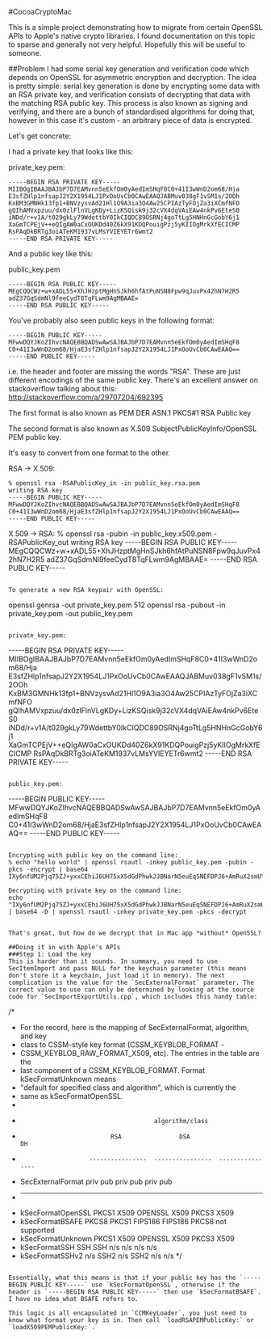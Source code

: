 #CocoaCryptoMac

This is a simple project demonstrating how to migrate from certain OpenSSL APIs to Apple's native crypto libraries. I found documentation on this topic to sparse and generally not very helpful. Hopefully this will be useful to someone.

##Problem
I had some serial key generation and verification code which depends on OpenSSL for asymmetric encryption and decryption. The idea is pretty simple: serial key generation is done by encrypting some data with an RSA private key, and verification consists of decrypting that data with the matching RSA public key. This process is also known as signing and verifying, and there are a bunch of standardised algorithms for doing that, however in this case it's custom - an arbitrary piece of data is encrypted.

Let's get concrete:

I had a private key that looks like this:

private_key.pem:
```
-----BEGIN RSA PRIVATE KEY-----
MIIBOgIBAAJBAJbP7D7EAMvnn5eEkfOm0yAedImSHqF8C0+41I3wWnD2om68/Hja
E3sfZHlp1nfsapJ2Y2X1954LJ1PxOoUvCb0CAwEAAQJABMuv038gF1vSM1s/2OOh
KxBM3GMNHk13fp1+BNVzysvAd21Hl1O9A3ia3O4Aw25CPIAzTyFOjZa3iXCmfNFO
gQIhAMVxpzuu/dx0zlFlnVLgKDy+LizKSQisk9j32cVX4dqVAiEAw4nkPv6EteS0
iNDd/r+v1A/t029gkLy79WdettbY0IkCIQDC89OSRNj4goTtLg5HNHnGcGobY6j1
XaGmTCPEjV++eQIgAW0aCxOUKDd40Z6kX91KDQPouigPzj5yKIIOgMrkXfECICMP
RsPAqDkBRTg3oiATeKM1937vLMsYVIEYETr6wmt2
-----END RSA PRIVATE KEY-----
```

And a public key like this:

public_key.pem
```
-----BEGIN RSA PUBLIC KEY-----
MEgCQQCWz+w+xADL55+XhJHzptMgHnSJkh6hfAtPuNSN8Fpw9qJuvPx42hN7H2R5
adZ37GqSdmNl9feeCydT8TqFLwm9AgMBAAE=
-----END RSA PUBLIC KEY-----
```

You've probably also seen public keys in the following format:

```
-----BEGIN PUBLIC KEY-----
MFwwDQYJKoZIhvcNAQEBBQADSwAwSAJBAJbP7D7EAMvnn5eEkfOm0yAedImSHqF8
C0+41I3wWnD2om68/HjaE3sfZHlp1nfsapJ2Y2X1954LJ1PxOoUvCb0CAwEAAQ==
-----END PUBLIC KEY-----
```

i.e. the header and footer are missing the words "RSA". These are just different encodings of the same public key. There's an excellent answer on stackoverflow talking about this: http://stackoverflow.com/a/29707204/692395

The first format is also known as PEM DER ASN.1 PKCS#1 RSA Public key

The second format is also known as X.509 SubjectPublicKeyInfo/OpenSSL PEM public key.

It's easy to convert from one format to the other.

RSA -> X.509:
```
% openssl rsa -RSAPublicKey_in -in public_key.rsa.pem
writing RSA key
-----BEGIN PUBLIC KEY-----
MFwwDQYJKoZIhvcNAQEBBQADSwAwSAJBAJbP7D7EAMvnn5eEkfOm0yAedImSHqF8
C0+41I3wWnD2om68/HjaE3sfZHlp1nfsapJ2Y2X1954LJ1PxOoUvCb0CAwEAAQ==
-----END PUBLIC KEY-----
```

X.509 -> RSA:
% openssl rsa -pubin -in public_key.x509.pem -RSAPublicKey_out
writing RSA key
-----BEGIN RSA PUBLIC KEY-----
MEgCQQCWz+w+xADL55+XhJHzptMgHnSJkh6hfAtPuNSN8Fpw9qJuvPx42hN7H2R5
adZ37GqSdmNl9feeCydT8TqFLwm9AgMBAAE=
-----END RSA PUBLIC KEY-----
```

To generate a new RSA keypair with OpenSSL:

```
openssl genrsa -out private_key.pem 512
openssl rsa -pubout -in private_key.pem -out public_key.pem
```

private_key.pem:
```
-----BEGIN RSA PRIVATE KEY-----
MIIBOgIBAAJBAJbP7D7EAMvnn5eEkfOm0yAedImSHqF8C0+41I3wWnD2om68/Hja
E3sfZHlp1nfsapJ2Y2X1954LJ1PxOoUvCb0CAwEAAQJABMuv038gF1vSM1s/2OOh
KxBM3GMNHk13fp1+BNVzysvAd21Hl1O9A3ia3O4Aw25CPIAzTyFOjZa3iXCmfNFO
gQIhAMVxpzuu/dx0zlFlnVLgKDy+LizKSQisk9j32cVX4dqVAiEAw4nkPv6EteS0
iNDd/r+v1A/t029gkLy79WdettbY0IkCIQDC89OSRNj4goTtLg5HNHnGcGobY6j1
XaGmTCPEjV++eQIgAW0aCxOUKDd40Z6kX91KDQPouigPzj5yKIIOgMrkXfECICMP
RsPAqDkBRTg3oiATeKM1937vLMsYVIEYETr6wmt2
-----END RSA PRIVATE KEY-----
```

public_key.pem:
```
-----BEGIN PUBLIC KEY-----
MFwwDQYJKoZIhvcNAQEBBQADSwAwSAJBAJbP7D7EAMvnn5eEkfOm0yAedImSHqF8
C0+41I3wWnD2om68/HjaE3sfZHlp1nfsapJ2Y2X1954LJ1PxOoUvCb0CAwEAAQ==
-----END PUBLIC KEY-----
```

Encrypting with public key on the command line:
% echo "hello world" | openssl rsautl -inkey public_key.pem -pubin -pkcs -encrypt | base64
IXy6nfUM2Pjq75ZJ+yxxCEhiJ6UH75xX5dGdPhwkJJBNarN5euEqSNEFDPJ6+AmRuX2smUYCL7TLwqu20RK3QQ==

Decrypting with private key on the command line:
echo "IXy6nfUM2Pjq75ZJ+yxxCEhiJ6UH75xX5dGdPhwkJJBNarN5euEqSNEFDPJ6+AmRuX2smUYCL7TLwqu20RK3QQ==" | base64 -D | openssl rsautl -inkey private_key.pem -pkcs -decrypt


That's great, but how do we decrypt that in Mac app *without* OpenSSL?

##Doing it in with Apple's APIs
###Step 1: Load the key
This is harder than it sounds. In summary, you need to use SecItemImport and pass NULL for the keychain parameter (this means don't store it a keychain, just load it in memory). The next complication is the value for the `SecExternalFormat` parameter. The correct value to use can only be determined by looking at the source code for `SecImportExportUtils.cpp`, which includes this handy table:

```
/*
 * For the record, here is the mapping of SecExternalFormat, algorithm, and key 
 * class to CSSM-style key format (CSSM_KEYBLOB_FORMAT - 
 * CSSM_KEYBLOB_RAW_FORMAT_X509, etc). The entries in the table are the 
 * last component of a CSSM_KEYBLOB_FORMAT. Format kSecFormatUnknown means
 * "default for specified class and algorithm", which is currently the 
 * same as kSecFormatOpenSSL.
 *
 *                                          algorithm/class
 *                              RSA                DSA                   DH
 *                        ----------------  ----------------  ----------------
 * SecExternalFormat     priv      pub     priv      pub     priv      pub
 * -----------------    -------  -------  -------  -------  -------  -------
 * kSecFormatOpenSSL     PKCS1    X509    OPENSSL   X509     PKCS3    X509
 * kSecFormatBSAFE       PKCS8    PKCS1   FIPS186   FIPS186  PKCS8    not supported
 * kSecFormatUnknown     PKCS1    X509    OPENSSL   X509     PKCS3    X509
 * kSecFormatSSH          SSH      SSH      n/s     n/s       n/s     n/s
 * kSecFormatSSHv2        n/s     SSH2      n/s     SSH2      n/s     n/s
 */
```

Essentially, what this means is that if your public key has the `-----BEGIN PUBLIC KEY-----` use `kSecFormatOpenSSL`, otherwise if the header is `-----BEGIN RSA PUBLIC KEY-----` then use `kSecFormatBSAFE`. I have no idea what BSAFE refers to.

This logic is all encapsulated in `CCMKeyLoader`, you just need to know what format your key is in. Then call `loadRSAPEMPublicKey:` or `loadX509PEMPublicKey:`.


